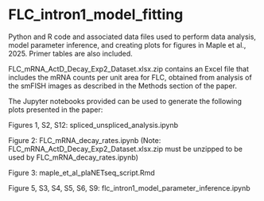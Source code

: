 # FLC_intron1_model_fitting
Python and R code and associated data files used to perform data analysis, model parameter inference, and creating plots for figures in Maple et al., 2025. Primer tables are also included.

FLC_mRNA_ActD_Decay_Exp2_Dataset.xlsx.zip contains an Excel file that includes the mRNA counts per unit area for FLC, obtained from analysis of the smFISH images as described in the Methods section of the paper.

The Jupyter notebooks provided can be used to generate the following plots presented in the paper:  

Figures 1, S2, S12: spliced_unspliced_analysis.ipynb  

Figure 2: FLC_mRNA_decay_rates.ipynb  (Note: FLC_mRNA_ActD_Decay_Exp2_Dataset.xlsx.zip must be unzipped to be used by FLC_mRNA_decay_rates.ipynb)

Figure 3: maple_et_al_plaNETseq_script.Rmd

Figure 5, S3, S4, S5, S6, S9: flc_intron1_model_parameter_inference.ipynb  

